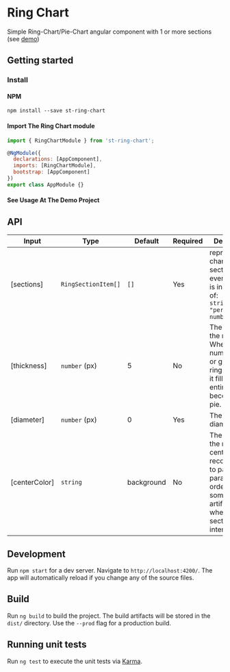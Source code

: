 # Ring Chart

Simple Ring-Chart/Pie-Chart angular component with 1 or more sections (see [demo](https://shimital.github.io/ring-chart/))

## Getting started

### Install 
#### NPM
`npm install --save st-ring-chart`

#### Import The Ring Chart module
```js
import { RingChartModule } from 'st-ring-chart';

@NgModule({
  declarations: [AppComponent],
  imports: [RingChartModule],
  bootstrap: [AppComponent]
})
export class AppModule {}
```

#### See Usage At The Demo Project

## API

| Input  | Type | Default | Required | Description |
| ------------- | ------------- | ------------- | ------------- | ------------- |
| [sections] | `RingSectionItem[]` | `[]` | Yes | represents the chart sections, every section is in the form of: ``` {"color": string, "percentage": number}``` |
| [thickness] | `number` (px) | 5 | No | The width of the ring. When this number is half or greater the ring diameter it fills the ring entirely and it becomes a pie. |
| [diameter] | `number` (px) | 0 | Yes | The Ring/Pie diameter. |
| [centerColor] | `string` | background | No | The color of the ring center. It is recommended to pass this parameter in order to avoid some display artifacts where the sections intersect |


## Development

Run `npm start` for a dev server. Navigate to `http://localhost:4200/`. The app will automatically reload if you change any of the source files.

## Build

Run `ng build` to build the project. The build artifacts will be stored in the `dist/` directory. Use the `--prod` flag for a production build.

## Running unit tests

Run `ng test` to execute the unit tests via [Karma](https://karma-runner.github.io).
